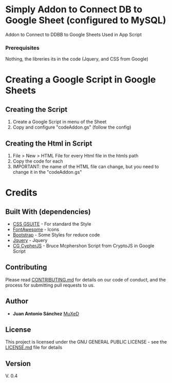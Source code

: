 # Simply Addon to Connect DB to Google Sheet (configured to MySQL)

Addon to Connect to DDBB to Google Sheets
Used in App Script

### Prerequisites

Nothing, the libreries its in the code (Jquery, and CSS from Google)

# Creating a Google Script in Google Sheets

## Creating the Script

1. Create a Google Script in menu of the Sheet 
2. Copy and configure "codeAddon.gs" (follow the config)

## Creating the Html in Script

1. File > New > HTML File for every Html file in the htmls path
2. Copy the code for each
3. IMPORTANT: the name of the HTML file can change, but you need to change it in the "codeAddon.gs"

# Credits

## Built With (dependencies)

* [CSS GSUITE](https://developers.google.com/gsuite/add-ons/guides/css) - For standard the Style
* [FontAwesome](https://fontawesome.com/) - Icons
* [Bootstrap](https://getbootstrap.com/) - Some Styles for reduce code
* [Jquery](https://jquery.com/) - Jquery
* [CG CypherJS](https://github.com/brucemcpherson/cCryptoGS) - Bruce Mcphershon Script from CryptoJS in Google Script

## Contributing

Please read [CONTRIBUTING.md](https://gist.github.com/PurpleBooth/b24679402957c63ec426) for details on our code of conduct, and the process for submitting pull requests to us.

## Author

* **Juan Antonio Sánchez** [MuXeD](http://muxed.es/)

## License

This project is licensed under the GNU GENERAL PUBLIC LICENSE - see the [LICENSE.md](LICENSE.md) file for details

## Version

V. 0.4
